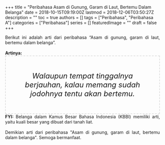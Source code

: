 +++
title = "Peribahasa Asam di Gunung, Garam di Laut, Bertemu Dalam Belanga"
date = 2018-10-15T09:19:00Z
lastmod = 2018-12-06T03:50:27Z
description = ""
toc = true
authors = []
tags = ["Peribahasa", "Peribahasa A"]
categories = ["Peribahasa"]
series = []
featuredImage = ""
draft = false
+++

<div dir="ltr" style="text-align: left;" trbidi="on"><div style="text-align: justify;">Berikut ini adalah arti dari peribahasa “Asam di gunung, garam di laut, bertemu dalam belanga”.</div><br /><div style="text-align: justify;"><b>Artinya:</b></div><div style="border: 2px dashed #ddd; font-size: 24px; height: auto; margin: 0 auto; padding: 50px; text-align: center; width: auto;"><i>Walaupun tempat tinggalnya berjauhan, kalau memang sudah jodohnya tentu akan bertemu.</i></div><div style="text-align: justify;"><b>FYI:</b> Belanga dalam Kamus Besar Bahasa Indonesia (KBBI) memiliki arti, yaitu kuali besar yang dibuat dari tanah liat.</div><div style="text-align: justify;"><br /></div><div style="text-align: justify;">Demikian arti dari peribahasa "Asam di gunung, garam di laut, bertemu dalam belanga". Semoga bermanfaat.</div></div>
